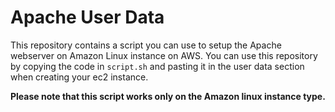 # Apache User Data

This repository contains a script you can use to setup the Apache webserver on Amazon Linux instance on AWS. You can use this repository by copying the code in `script.sh` and pasting it in the user data section when creating your ec2 instance.

**Please note that this script works only on the Amazon linux instance type.**
